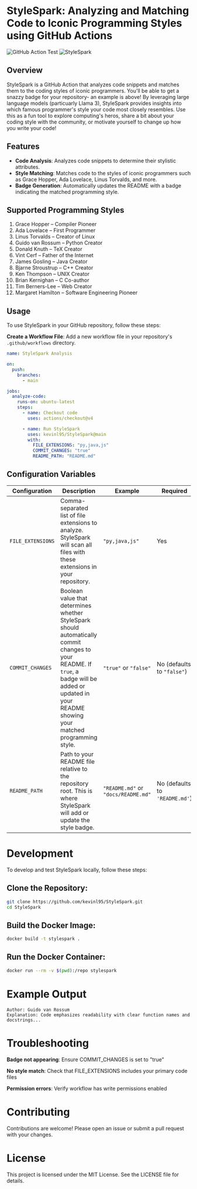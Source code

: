 # StyleSpark: Analyzing and Matching Code to Iconic Programming Styles using GitHub Actions

![GitHub Action Test](https://github.com/actions/hello-world-docker-action/actions/workflows/ci.yml/badge.svg)
![StyleSpark](https://img.shields.io/badge/Guido%20van%20Rossum-Guido%20van%20Rossum?style=flat&label=StyleSpark&labelColor=%232111a4&color=%23CFD8DC)

## Overview

StyleSpark is a GitHub Action that analyzes code snippets and matches them to the coding styles of iconic programmers. You'll be able to get a snazzy badge for your repository- an example is above! By leveraging large language models (particuarly Llama 3), StyleSpark provides insights into which famous programmer's style your code most closely resembles. Use this as a fun tool to explore computing's heros, share a bit about your coding style with the community, or motivate yourself to change up how you write your code!

## Features

- **Code Analysis**: Analyzes code snippets to determine their stylistic attributes.
- **Style Matching**: Matches code to the styles of iconic programmers such as Grace Hopper, Ada Lovelace, Linus Torvalds, and more.
- **Badge Generation**: Automatically updates the README with a badge indicating the matched programming style.

## Supported Programming Styles

1. Grace Hopper – Compiler Pioneer
2. Ada Lovelace – First Programmer
3. Linus Torvalds – Creator of Linux
4. Guido van Rossum – Python Creator
5. Donald Knuth – TeX Creator
6. Vint Cerf – Father of the Internet
7. James Gosling – Java Creator
8. Bjarne Stroustrup – C++ Creator
9. Ken Thompson – UNIX Creator
10. Brian Kernighan – C Co-author
11. Tim Berners-Lee – Web Creator
12. Margaret Hamilton – Software Engineering Pioneer

## Usage

To use StyleSpark in your GitHub repository, follow these steps:

**Create a Workflow File**: Add a new workflow file in your repository's `.github/workflows` directory.

```yaml
name: StyleSpark Analysis

on:
  push:
    branches:
      - main

jobs:
  analyze-code:
    runs-on: ubuntu-latest
    steps:
      - name: Checkout code
        uses: actions/checkout@v4

      - name: Run StyleSpark
        uses: kevinl95/StyleSpark@main
        with:
          FILE_EXTENSIONS: "py,java,js"
          COMMIT_CHANGES: "true"
          README_PATH: "README.md"
```

## Configuration Variables

| Configuration | Description | Example | Required |
|--------------|-------------|---------|----------|
| `FILE_EXTENSIONS` | Comma-separated list of file extensions to analyze. StyleSpark will scan all files with these extensions in your repository. | `"py,java,js"` | Yes |
| `COMMIT_CHANGES` | Boolean value that determines whether StyleSpark should automatically commit changes to your README. If `true`, a badge will be added or updated in your README showing your matched programming style. | `"true"` or `"false"` | No (defaults to `"false"`) |
| `README_PATH` | Path to your README file relative to the repository root. This is where StyleSpark will add or update the style badge. | `"README.md"` or `"docs/README.md"` | No (defaults to `'README.md'`) |

# Development

To develop and test StyleSpark locally, follow these steps:

## Clone the Repository:

```bash
git clone https://github.com/kevinl95/StyleSpark.git
cd StyleSpark
```

## Build the Docker Image:

```bash
docker build -t stylespark .
```

## Run the Docker Container:

```bash
docker run --rm -v $(pwd):/repo stylespark
```

# Example Output
```
Author: Guido van Rossum
Explanation: Code emphasizes readability with clear function names and docstrings...
```
# Troubleshooting
**Badge not appearing**: Ensure COMMIT_CHANGES is set to "true"

**No style match**: Check that FILE_EXTENSIONS includes your primary code files

**Permission errors**: Verify workflow has write permissions enabled

# Contributing

Contributions are welcome! Please open an issue or submit a pull request with your changes.

# License
This project is licensed under the MIT License. See the LICENSE file for details.